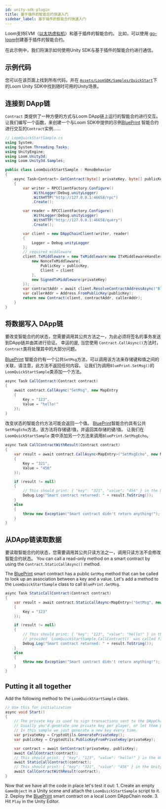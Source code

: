 ```yaml
---
id: unity-sdk-plugin
title: 基于插件的智能合约快速入门
sidebar_label: 基于插件的智能合约快速入门
---
```

Loom支持EVM（[以太坊虚拟机](evm.html)）和基于插件的智能合约。 比如，可以使用 [go-loom](https://github.com/loomnetwork/go-loom)创建基于插件的智能合约。

在此示例中，我们将演示如何使用Unity SDK与基于插件的智能合约进行通信。

## 示例代码

您可以在该页面上找到所有代码，并在 [`Assets/LoomSDK/Samples/QuickStart`](https://github.com/loomnetwork/unity3d-sdk/tree/master/Assets/LoomSDK/Samples/QuickStart)下的Loom Unity SDK中找到随时可用的Unity场景。

## 连接到 DApp链

`Contract` 类提供了一种方便的方式与Loom DApp链上运行的智能合约进行交互。 让我们编写一个函数，来创建一个与Loom SDK中提供的示例[BluePrint](https://github.com/loomnetwork/weave-blueprint/blob/master/src/blueprint.go) 智能合约进行交互的`Contract`实例......

```csharp
// LoomQuickStartSample.cs
using System;
using System.Threading.Tasks;
using UnityEngine;
using Loom.Unity3d;
using Loom.Unity3d.Samples;

public class LoomQuickStartSample : MonoBehavior
{
    async Task<Contract> GetContract(byte[] privateKey, byte[] publicKey)
    {
        var writer = RPCClientFactory.Configure()
            .WithLogger(Debug.unityLogger)
            .WithHTTP("http://127.0.0.1:46658/rpc")
            .Create();

        var reader = RPCClientFactory.Configure()
            .WithLogger(Debug.unityLogger)
            .WithHTTP("http://127.0.0.1:46658/query")
            .Create();

        var client = new DAppChainClient(writer, reader)
        {
            Logger = Debug.unityLogger
        };
        // required middleware
        client.TxMiddleware = new TxMiddleware(new ITxMiddlewareHandler[]{
            new NonceTxMiddleware{
                PublicKey = publicKey,
                Client = client
            },
            new SignedTxMiddleware(privateKey)
        });
        var contractAddr = await client.ResolveContractAddressAsync("BluePrint");
        var callerAddr = Address.FromPublicKey(publicKey);
        return new Contract(client, contractAddr, callerAddr);
    }
}
```

## 将数据写入 DApp链

要改变智能合约的状态，您需要调用其公共方法之一，为此必须将签名的事务发送到DApp链并由其进行验证。 幸运的是, 当您使用 `Contract.CallAsync()`方法时， `Contract`类将处理其中的大部分问题。

[BluePrint](https://github.com/loomnetwork/weave-blueprint/blob/master/src/blueprint.go) 智能合约有一个公共`SetMsg`方法，可以调用该方法来存储键和值之间的关联，请注意，此方法不返回任何内容。 让我们为调用`BluePrint.SetMsg()`的`LoomQuickStartSample`类添加一个方法。

```csharp
async Task CallContract(Contract contract)
{
    await contract.CallAsync("SetMsg", new MapEntry
    {
        Key = "123",
        Value = "hello!"
    });
}
```

改变状态的智能合约方法可能会返回一个值。 [BluePrint](https://github.com/loomnetwork/weave-blueprint/blob/master/src/blueprint.go)智能合约具有公共 `SetMsgEcho`方法，该方法将存储键/值，并返回其存储的键/值。 让我们在 `LoomQuickStartSample` 类中添加另一个方法来调用`BluePrint.SetMsgEcho`。

```csharp
async Task CallContractWithResult(Contract contract)
{
    var result = await contract.CallAsync<MapEntry>("SetMsgEcho", new MapEntry
    {
        Key = "321",
        Value = "456"
    });

    if (result != null)
    {
        // This should print: { "key": "321", "value": "456" } in the Unity console window.
        Debug.Log("Smart contract returned: " + result.ToString());
    }
    else
    {
        throw new Exception("Smart contract didn't return anything!");
    }
}
```

## 从DApp链读取数据

要读取智能合约的状态，您需要调用其公共只读方法之一，调用只读方法不会修改智能合约状态。 You can call a read-only method on a smart contract by using the `Contract.StaticCallAsync()` method.

The [BluePrint](https://github.com/loomnetwork/weave-blueprint/blob/master/src/blueprint.go) smart contract has a public `GetMsg` method that can be called to look up an association between a key and a value. Let's add a method to the `LoomQuickStartSample` class to call `BluePrint.GetMsg`.

```csharp
async Task StaticCallContract(Contract contract)
{
    var result = await contract.StaticCallAsync<MapEntry>("GetMsg", new MapEntry
    {
        Key = "123"
    });

    if (result != null)
    {
        // This should print: { "key": "123", "value": "hello!" } in the Unity console window
        // provided `LoomQuickStartSample.CallContract()` was called first.
        Debug.Log("Smart contract returned: " + result.ToString());
    }
    else
    {
        throw new Exception("Smart contract didn't return anything!");
    }
}
```

## Putting it all together

Add the following method to the `LoomQuickStartSample` class.

```csharp
// Use this for initialization
async void Start()
{
    // The private key is used to sign transactions sent to the DAppChain.
    // Usually you'd generate one private key per player, or let them provide their own.
    // In this sample we just generate a new key every time.
    var privateKey = CryptoUtils.GeneratePrivateKey();
    var publicKey = CryptoUtils.PublicKeyFromPrivateKey(privateKey);

    var contract = await GetContract(privateKey, publicKey);
    await CallContract(contract);
    // This should print: { "key": "123", "value": "hello!" } in the Unity console window
    await StaticCallContract(contract);
    // This should print: { "key": "321", "value": "456" } in the Unity console window
    await CallContractWithResult(contract);
}
```

Now that we have all the code in place let's test it out: 1. Create an empty `GameObject` in a Unity scene and attach the `LoomQuickStartSample` script to it. 2. Deploy the [BluePrint](https://github.com/loomnetwork/weave-blueprint/blob/master/src/blueprint.go) smart contract on a local Loom DAppChain node. 3. Hit `Play` in the Unity Editor.